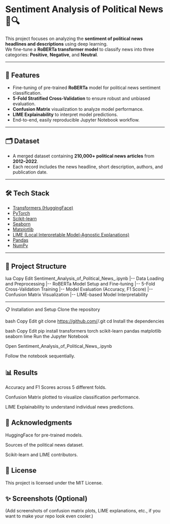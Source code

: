 # Sentiment Analysis of Political News 📰🔍

This project focuses on analyzing the **sentiment of political news headlines and descriptions** using deep learning.  
We fine-tune a **RoBERTa transformer model** to classify news into three categories: **Positive**, **Negative**, and **Neutral**.

---

## 🚀 Features
- Fine-tuning of pre-trained **RoBERTa** model for political news sentiment classification.
- **5-Fold Stratified Cross-Validation** to ensure robust and unbiased evaluation.
- **Confusion Matrix** visualization to analyze model performance.
- **LIME Explainability** to interpret model predictions.
- End-to-end, easily reproducible Jupyter Notebook workflow.

---

## 🗂 Dataset
- A merged dataset containing **210,000+ political news articles** from **2012–2022**.
- Each record includes the news headline, short description, authors, and publication date.

---

## 🛠 Tech Stack
- [Transformers (HuggingFace)](https://huggingface.co/docs/transformers/index)
- [PyTorch](https://pytorch.org/)
- [Scikit-learn](https://scikit-learn.org/)
- [Seaborn](https://seaborn.pydata.org/)
- [Matplotlib](https://matplotlib.org/)
- [LIME (Local Interpretable Model-Agnostic Explanations)](https://lime-ml.readthedocs.io/en/latest/)
- [Pandas](https://pandas.pydata.org/)
- [NumPy](https://numpy.org/)

---

## 📁 Project Structure
lua
Copy
Edit
Sentiment_Analysis_of_Political_News_.ipynb
|-- Data Loading and Preprocessing
|-- RoBERTa Model Setup and Fine-tuning
|-- 5-Fold Cross-Validation Training
|-- Model Evaluation (Accuracy, F1 Score)
|-- Confusion Matrix Visualization
|-- LIME-based Model Interpretability

---

📋 Installation and Setup
Clone the repository

bash
Copy
Edit
git clone https://github.com/<your-username>/<repo-name>.git
cd <repo-name>
Install the dependencies

bash
Copy
Edit
pip install transformers torch scikit-learn pandas matplotlib seaborn lime
Run the Jupyter Notebook

Open Sentiment_Analysis_of_Political_News_.ipynb

Follow the notebook sequentially.

## 📊 Results
Accuracy and F1 Scores across 5 different folds.

Confusion Matrix plotted to visualize classification performance.

LIME Explainability to understand individual news predictions.

## 🙏 Acknowledgments
HuggingFace for pre-trained models.

Sources of the political news dataset.

Scikit-learn and LIME contributors.

## 📜 License
This project is licensed under the MIT License.

## ✨ Screenshots (Optional)
(Add screenshots of confusion matrix plots, LIME explanations, etc., if you want to make your repo look even cooler.)
